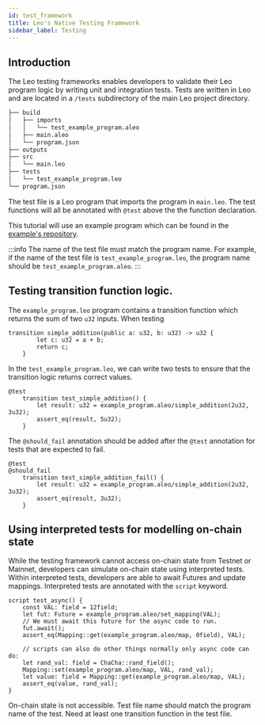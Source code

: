 ```yaml
---
id: test_framework
title: Leo's Native Testing Framework
sidebar_label: Testing
---
```


## Introduction
The Leo testing frameworks enables developers to validate their Leo program logic by writing unit and integration tests. Tests are written in Leo and are located in a `/tests` subdirectory of the main Leo project directory.

```bash
├── build
│   ├── imports
│   │   └── test_example_program.aleo
│   ├── main.aleo
│   └── program.json
├── outputs
├── src
│   └── main.leo
├── tests
│   └── test_example_program.leo
└── program.json
```
The test file is a Leo program that imports the program in `main.leo`.  The test functions will all be annotated with `@test` above the the function declaration. 

This tutorial will use an example program which can be found in the [example's repository](https://github.com/ProvableHQ/leo-examples/tree/main/tests).  

:::info
The name of the test file must match the program name.  For example, if the name of the test file is `test_example_program.leo`, the program name should be `test_example_program.aleo`.
:::


## Testing transition function logic.

The `example_program.leo` program contains a transition function which returns the sum of two `u32` inputs.  When testing 

```Leo
transition simple_addition(public a: u32, b: u32) -> u32 {
        let c: u32 = a + b;
        return c;
    }
```

In the `test_example_program.leo`, we can write two tests to ensure that the transition logic returns correct values.
```Leo
@test
    transition test_simple_addition() {
        let result: u32 = example_program.aleo/simple_addition(2u32, 3u32);
        assert_eq(result, 5u32);
    }
```

The `@should_fail` annotation should be added after the `@test` annotation for tests that are expected to fail.
```Leo
@test
@should_fail
    transition test_simple_addition_fail() {
        let result: u32 = example_program.aleo/simple_addition(2u32, 3u32);
        assert_eq(result, 3u32);
    }
```

## Using interpreted tests for modelling on-chain state
While the testing framework cannot access on-chain state from Testnet or Mainnet, developers can simulate on-chain state using interpreted tests.  Within interpreted tests, developers are able to await Futures and update mappings.  Interpreted tests are annotated with the `script` keyword.

```Leo
script test_async() {
    const VAL: field = 12field;
    let fut: Future = example_program.aleo/set_mapping(VAL);
    // We must await this future for the async code to run.
    fut.await();
    assert_eq(Mapping::get(example_program.aleo/map, 0field), VAL);

    // scripts can also do other things normally only async code can do:
    let rand_val: field = ChaCha::rand_field();
    Mapping::set(example_program.aleo/map, VAL, rand_val);
    let value: field = Mapping::get(example_program.aleo/map, VAL);
    assert_eq(value, rand_val);
}
```






On-chain state is not accessible.
Test file name should match the program name of the test.
Need at least one transition function in the test file.

